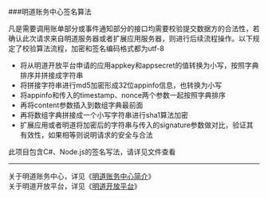 ###明道账务中心签名算法

凡是需要调用账单部分或事件通知部分的接口均需要校验提交数据方的合法性，若确认此次请求来自明道服务器或者扩展应用服务器，则进行后续流程操作。以下规定了校验算法流程，加密和签名编码格式都为utf-8

* 将从明道开放平台申请的应用appkey和appsecret的值转换为小写，按照字典排序并拼接成字符串  
* 将拼接字符串进行md5加密形成32位appinfo信息，也转换为小写  
* 将appinfo和传入的timestamp、nonce两个参数一起按照字典排序  
* 再将content参数插入到数组字典最前面  
* 再将数组字典拼接成一个小写字符串进行sha1算法加密  
* 扩展应用或者明道将加密后的字符串与传入的signature参数做对比，验证其有效性，如果相等则说明请求的安全与合法    

此项目包含C#、Node.js的签名写法，请详见文件查看 

***

关于明道账务中心，详见《[明道账务中心简介](http://open.mingdao.com/document/bill)》  
关于明道开放平台，详见《[明道开放平台](http://open.mingdao.com/)》
